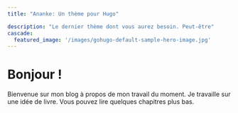 ```yaml
---
title: "Ananke: Un thème pour Hugo"

description: "Le dernier thème dont vous aurez besoin. Peut-être"
cascade:
  featured_image: '/images/gohugo-default-sample-hero-image.jpg'
---
```

# Bonjour !

Bienvenue sur mon blog à propos de mon travail du moment. Je travaille sur une idée de livre. Vous pouvez lire quelques chapitres plus bas.